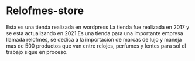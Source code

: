 # Relofmes-store
Esta es una tienda realizada en wordpress
La tienda fue realizada  en 2017 y se esta actualizando en 2021
Es una tienda para una importante empresa llamada relofmes, se dedica a la importacion de marcas de lujo y maneja mas de 500 productos
que van entre relojes, perfumes y lentes para sol
el trabajo sigue en proceso.

